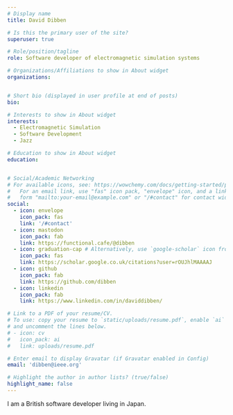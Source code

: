 ```yaml
---
# Display name
title: David Dibben

# Is this the primary user of the site?
superuser: true

# Role/position/tagline
role: Software developer of electromagnetic simulation systems

# Organizations/Affiliations to show in About widget
organizations:


# Short bio (displayed in user profile at end of posts)
bio: 

# Interests to show in About widget
interests:
  - Electromagnetic Simulation
  - Software Development
  - Jazz

# Education to show in About widget
education:


# Social/Academic Networking
# For available icons, see: https://wowchemy.com/docs/getting-started/page-builder/#icons
#   For an email link, use "fas" icon pack, "envelope" icon, and a link in the
#   form "mailto:your-email@example.com" or "/#contact" for contact widget.
social:
  - icon: envelope
    icon_pack: fas
    link: '/#contact'
  - icon: mastodon
    icon_pack: fab
    link: https://functional.cafe/@dibben
  - icon: graduation-cap # Alternatively, use `google-scholar` icon from `ai` icon pack
    icon_pack: fas
    link: https://scholar.google.co.uk/citations?user=rOUJhlMAAAAJ
  - icon: github
    icon_pack: fab
    link: https://github.com/dibben
  - icon: linkedin
    icon_pack: fab
    link: https://www.linkedin.com/in/daviddibben/

# Link to a PDF of your resume/CV.
# To use: copy your resume to `static/uploads/resume.pdf`, enable `ai` icons in `params.toml`,
# and uncomment the lines below.
# - icon: cv
#   icon_pack: ai
#   link: uploads/resume.pdf

# Enter email to display Gravatar (if Gravatar enabled in Config)
email: 'dibben@ieee.org'

# Highlight the author in author lists? (true/false)
highlight_name: false
---
```


I am a British software developer living in Japan. 
